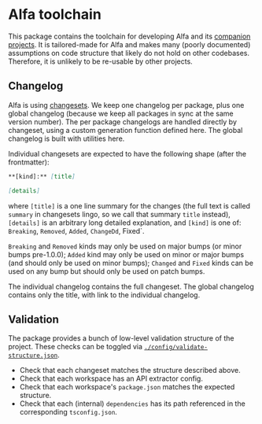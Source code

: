 # Alfa toolchain

This package contains the toolchain for developing Alfa and its [companion projects](../../docs/guides/README.md#alfa-structure). It is tailored-made for Alfa and makes many (poorly documented) assumptions on code structure that likely do not hold on other codebases. Therefore, it is unlikely to be re-usable by other projects.

## Changelog

Alfa is using [changesets](../../docs/guides/changeset.md). We keep one changelog per package, plus one global changelog (because we keep all packages in sync at the same version number). The per package changelogs are handled directly by changeset, using a custom generation function defined here. The global changelog is built with utilities here.

Individual changesets are expected to have the following shape (after the frontmatter):

```markdown
**[kind]:** [title]

[details]
```

where `[title]` is a one line summary for the changes (the full text is called `summary` in changesets lingo, so we call that summary `title` instead), `[details]` is an arbitrary long detailed explanation, and `[kind]` is one of: `Breaking`, `Removed`, `Added`, `ChangeDd`, Fixed`.

`Breaking` and `Removed` kinds may only be used on major bumps (or minor bumps pre-1.0.0); `Added` kind may only be used on minor or major bumps (and should only be used on minor bumps); `Changed` and `Fixed` kinds can be used on any bump but should only be used on patch bumps.

The individual changelog contains the full changeset. The global changelog contains only the title, with link to the individual changelog.

## Validation

The package provides a bunch of low-level validation structure of the project. These checks can be toggled via [`./config/validate-structure.json`](config/validate-structure.json).

- Check that each changeset matches the structure described above.
- Check that each workspace has an API extractor config.
- Check that each workspace's `package.json` matches the expected structure.
- Check that each (internal) `dependencies` has its path referenced in the corresponding `tsconfig.json`.
